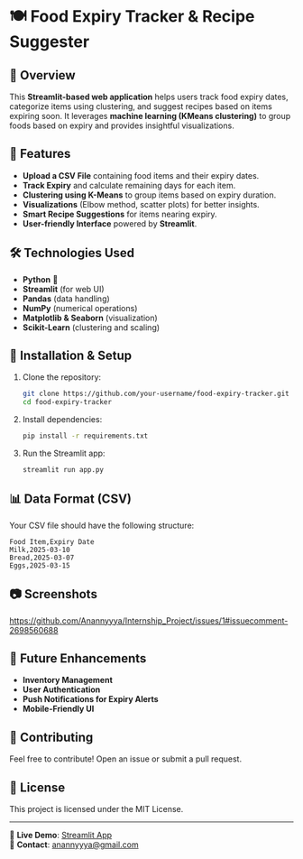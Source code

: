 # 🍽️ Food Expiry Tracker & Recipe Suggester

## 📌 Overview
This **Streamlit-based web application** helps users track food expiry dates, categorize items using clustering, and suggest recipes based on items expiring soon. It leverages **machine learning (KMeans clustering)** to group foods based on expiry and provides insightful visualizations.

## 🚀 Features
- **Upload a CSV File** containing food items and their expiry dates.
- **Track Expiry** and calculate remaining days for each item.
- **Clustering using K-Means** to group items based on expiry duration.
- **Visualizations** (Elbow method, scatter plots) for better insights.
- **Smart Recipe Suggestions** for items nearing expiry.
- **User-friendly Interface** powered by **Streamlit**.

## 🛠️ Technologies Used
- **Python** 🐍
- **Streamlit** (for web UI)
- **Pandas** (data handling)
- **NumPy** (numerical operations)
- **Matplotlib & Seaborn** (visualization)
- **Scikit-Learn** (clustering and scaling)

## 📂 Installation & Setup
1. Clone the repository:
   ```sh
   git clone https://github.com/your-username/food-expiry-tracker.git
   cd food-expiry-tracker
   ```

2. Install dependencies:
   ```sh
   pip install -r requirements.txt
   ```

3. Run the Streamlit app:
   ```sh
   streamlit run app.py
   ```

## 📊 Data Format (CSV)
Your CSV file should have the following structure:
```csv
Food Item,Expiry Date
Milk,2025-03-10
Bread,2025-03-07
Eggs,2025-03-15
```

## 📷 Screenshots
https://github.com/Anannyyya/Internship_Project/issues/1#issuecomment-2698560688

## 🎯 Future Enhancements
- **Inventory Management**
- **User Authentication**
- **Push Notifications for Expiry Alerts**
- **Mobile-Friendly UI**

## 🤝 Contributing
Feel free to contribute! Open an issue or submit a pull request.

## 📜 License
This project is licensed under the MIT License.

---

🔗 **Live Demo**: [Streamlit App](http://192.168.1.14:8501/)  
📧 **Contact**: [anannyyya@gmail.com](mailto:-anannyyya@gmail.com)

